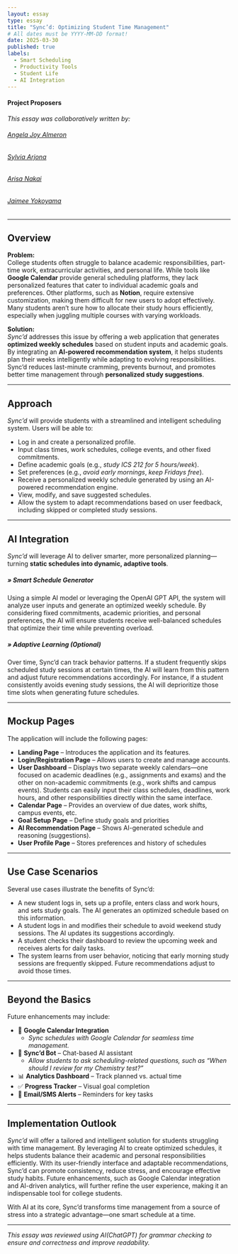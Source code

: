 ```yaml
---
layout: essay
type: essay
title: "Sync’d: Optimizing Student Time Management"
# All dates must be YYYY-MM-DD format!
date: 2025-03-30
published: true
labels:
  - Smart Scheduling
  - Productivity Tools
  - Student Life
  - AI Integration
---
```

#### Project Proposers
*This essay was collaboratively written by:*
###### [Angela Joy Almeron](https://angelaalmeron.github.io/)
###### [Sylvia Arjona](https://silviaarjonag.github.io/)
###### [Arisa Nakai](https://arisa-1208.github.io/)
###### [Jaimee Yokoyama](https://jamiee-tech.github.io/)
---

## Overview

**Problem:**   
College students often struggle to balance academic responsibilities, part-time work, extracurricular activities, and personal life. While tools like **Google Calendar** provide general scheduling platforms, they lack personalized features that cater to individual academic goals and preferences. Other platforms, such as **Notion**, require extensive customization, making them difficult for new users to adopt effectively. Many students aren’t sure how to allocate their study hours efficiently, especially when juggling multiple courses with varying workloads.

**Solution:**  
*Sync’d* addresses this issue by offering a web application that generates **optimized weekly schedules** based on student inputs and academic goals. By integrating an **AI-powered recommendation system**, it helps students plan their weeks intelligently while adapting to evolving responsibilities. Sync’d reduces last-minute cramming, prevents burnout, and promotes better time management through **personalized study suggestions**.

---

## Approach

*Sync’d* will provide students with a streamlined and intelligent scheduling system. Users will be able to:

- Log in and create a personalized profile.  
- Input class times, work schedules, college events, and other fixed commitments.  
- Define academic goals (e.g., *study ICS 212 for 5 hours/week*).  
- Set preferences (e.g., *avoid early mornings*, *keep Fridays free*).  
- Receive a personalized weekly schedule generated by using an AI-powered recommendation engine.
- View, modify, and save suggested schedules.  
- Allow the system to adapt recommendations based on user feedback, including skipped or completed study sessions.

---

## AI Integration

*Sync’d* will leverage AI to deliver smarter, more personalized planning—turning **static schedules into dynamic, adaptive tools**.

#####  » Smart Schedule Generator  
Using a simple AI model or leveraging the OpenAI GPT API, the system will analyze user inputs and generate an optimized weekly schedule. By considering fixed commitments, academic priorities, and personal preferences, the AI will ensure students receive well-balanced schedules that optimize their time while preventing overload.

#####  » Adaptive Learning (Optional)  
Over time, Sync’d can track behavior patterns. If a student frequently skips scheduled study sessions at certain times, the AI will learn from this pattern and adjust future recommendations accordingly. For instance, if a student consistently avoids evening study sessions, the AI will deprioritize those time slots when generating future schedules.

---

## Mockup Pages

The application will include the following pages:

- **Landing Page** – Introduces the application and its features.
- **Login/Registration Page** – Allows users to create and manage accounts.
- **User Dashboard** – Displays two separate weekly calendars—one focused on academic deadlines (e.g., assignments and exams) and the other on non-academic commitments (e.g., work shifts and campus events). Students can easily input their class schedules, deadlines, work hours, and other responsibilities directly within the same interface.
- **Calendar Page** – Provides an overview of due dates, work shifts, campus events, etc.
- **Goal Setup Page** – Define study goals and priorities  
- **AI Recommendation Page** – Shows AI-generated schedule and reasoning (suggestions).
- **User Profile Page** – Stores preferences and history of schedules

---

## Use Case Scenarios

Several use cases illustrate the benefits of Sync’d:

- A new student logs in, sets up a profile, enters class and work hours, and sets study goals. The AI generates an optimized schedule based on this information.
- A student logs in and modifies their schedule to avoid weekend study sessions. The AI updates its suggestions accordingly.
- A student checks their dashboard to review the upcoming week and receives alerts for daily tasks.
- The system learns from user behavior, noticing that early morning study sessions are frequently skipped. Future recommendations adjust to avoid those times.
  
---

## Beyond the Basics

Future enhancements may include:

- 🔗 **Google Calendar Integration**
   - *Sync schedules with Google Calendar for seamless time management.*
- 🤖 **Sync’d Bot** – Chat-based AI assistant
   - *Allow students to ask scheduling-related questions, such as “When should I review for my Chemistry test?”*
- 📊 **Analytics Dashboard** – Track planned vs. actual time  
- ✅ **Progress Tracker** – Visual goal completion  
- 📩 **Email/SMS Alerts** – Reminders for key tasks

---

## Implementation Outlook

*Sync’d* will offer a tailored and intelligent solution for students struggling with time management. By leveraging AI to create optimized schedules, it helps students balance their academic and personal responsibilities efficiently. With its user-friendly interface and adaptable recommendations, Sync’d can promote consistency, reduce stress, and encourage effective study habits. Future enhancements, such as Google Calendar integration and AI-driven analytics, will further refine the user experience, making it an indispensable tool for college students.

With AI at its core, Sync’d transforms time management from a source of stress into a strategic advantage—one smart schedule at a time.

---

*This essay was reviewed using AI(ChatGPT) for grammar checking to ensure and correctness and improve readability.*
